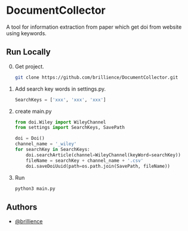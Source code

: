 # DocumentCollector

A tool for information extraction from paper which get doi from website using keywords.


## Run Locally

0. Get project.

   ```bash
   git clone https://github.com/brillience/DocumentCollector.git
   ```

1. Add search key words in settings.py.

   ```python
   SearchKeys = ['xxx', 'xxx', 'xxx']
   ```

2. create main.py

   ```python
   from doi.Wiley import WileyChannel
   from settings import SearchKeys, SavePath
   
   doi = Doi()
   channel_name = '_wiley'
   for searchKey in SearchKeys:
       doi.searchArticle(channel=WileyChannel(keyWord=searchKey))
       fileName = searchKey + channel_name + '.csv'
       doi.saveDoiUuid(path=os.path.join(SavePath, fileName))
   
   ```

3. Run

   ```bash
   python3 main.py
   ```

## Authors

- [@brillience](https://github.com/brillience)

